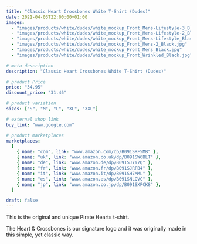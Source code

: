 ```yaml
---
title: "Classic Heart Crossbones White T-Shirt (Dudes)"
date: 2021-04-03T22:00:00+01:00
images:
  - "images/products/white/dudes/white_mockup_Front_Mens-Lifestyle-3_Black.jpg"
  - "images/products/white/dudes/white_mockup_Front_Mens-Lifestyle-2_Black.jpg"
  - "images/products/white/dudes/white_mockup_Front_Mens-Lifestyle_Black.jpg"
  - "images/products/white/dudes/white_mockup_Front_Mens-2_Black.jpg"
  - "images/products/white/dudes/white_mockup_Front_Mens_Black.jpg"
  - "images/products/white/dudes/white_mockup_Front_Wrinkled_Black.jpg"

# meta description
description: "Classic Heart Crossbones White T-Shirt (Dudes)"

# product Price
price: "34.95"
discount_price: "31.46"

# product variation
sizes: ["S", "M", "L", "XL", "XXL"]

# external shop link
buy_link: "www.google.com"

# product marketplaces
marketplaces:
  [
    { name: "com", link: "www.amazon.com/dp/B091SRF5MB" },
    { name: "uk", link: "www.amazon.co.uk/dp/B091SW6BLT" },
    { name: "de", link: "www.amazon.de/dp/B091SJYY7Q" },
    { name: "fr", link: "www.amazon.fr/dp/B091SJRFB4" },
    { name: "it", link: "www.amazon.it/dp/B091SH7MML" },
    { name: "es", link: "www.amazon.es/dp/B091SNLQVC" },
    { name: "jp", link: "www.amazon.co.jp/dp/B091SXPCK8" },
  ]

draft: false
---
```


This is the original and unique Pirate Hearts t-shirt.

The Heart & Crossbones is our signature logo and it was originally made in this simple, yet classic way.
